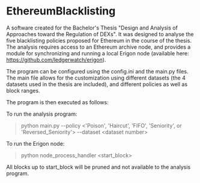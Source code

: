 # EthereumBlacklisting

A software created for the Bachelor's Thesis "Design and Analysis of Approaches toward the Regulation of DEXs".
It was designed to analyse the five blacklisting policies proposed for Ethereum in the course of the thesis.
The analysis requires access to an Ethereum archive node, and provides a module for synchronizing and running a local Erigon node (available here: https://github.com/ledgerwatch/erigon).

The program can be configured using the config.ini and the main.py files.
The main file allows for the customization using different datasets (the 4 datasets used in the thesis are included), and different policies as well as block ranges.

The program is then executed as follows:

To run the analysis program:
> python main.py --policy <'Poison', 'Haircut', 'FIFO', 'Seniority', or 'Reversed_Seniority'> --dataset \<dataset number>

To run the Erigon node:
> python node_process_handler <start_block>

All blocks up to start_block will be pruned and not available to the analysis program.
